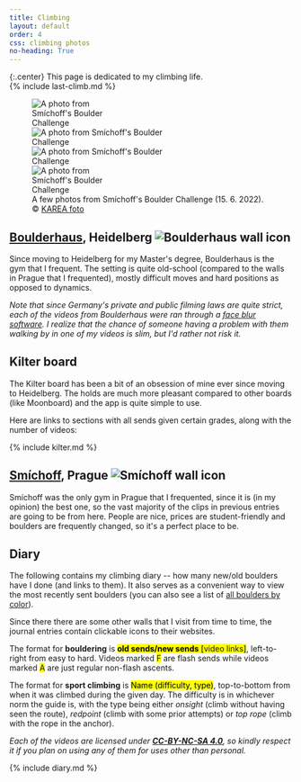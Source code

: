 ```yaml
---
title: Climbing
layout: default
order: 4
css: climbing photos
no-heading: True
---
```


{:.center}
This page is dedicated to my climbing life.<br>
{% include last-climb.md %}

<div class='photo-section'>
<figure>
	<div class="row">
		<img style="flex:40.0%; max-width: 40.0%;" src="/climbing/photos/2022-06-15-2.webp" alt="A photo from Smíchoff's Boulder Challenge">
		<img style="flex:60.0%; max-width: 60.0%;" src="/climbing/photos/2022-06-15-1.webp" alt="A photo from Smíchoff's Boulder Challenge">
	</div>
	<div class="row">
		<img style="flex:70%; max-width: 70%;" src="/climbing/photos/2022-06-15-3.webp" alt="A photo from Smíchoff's Boulder Challenge">
		<img style="flex:30%; max-width: 30%;" src="/climbing/photos/2022-06-15-4.webp" alt="A photo from Smíchoff's Boulder Challenge">
	</div>
	<figcaption>A few photos from Smíchoff's Boulder Challenge (15. 6. 2022). © <a href="https://instagram.com/kareafoto">KAREA foto</a></figcaption>
</figure>
</div>

## [Boulderhaus](https://www.boulderhaus.net/), Heidelberg <img alt='Boulderhaus wall icon' class='climbing-wall-logo-middle' src='/climbing/wall-logos/boulderhaus.svg'/>
Since moving to Heidelberg for my Master's degree, Boulderhaus is the gym that I frequent.
The setting is quite old-school (compared to the walls in Prague that I frequented), mostly difficult moves and hard positions as opposed to dynamics.

_Note that since Germany's private and public filming laws are quite strict, each of the videos from Boulderhaus were ran through a [face blur software](https://github.com/ORB-HD/deface). I realize that the chance of someone having a problem with them walking by in one of my videos is slim, but I'd rather not risk it._

## Kilter board
The Kilter board has been a bit of an obsession of mine ever since moving to Heidelberg.
The holds are much more pleasant compared to other boards (like Moonboard) and the app is quite simple to use.

Here are links to sections with all sends given certain grades, along with the number of videos:

{% include kilter.md %}

## [Smíchoff](https://www.lezeckecentrum.cz/cs/), Prague <img alt='Smíchoff wall icon' class='climbing-wall-logo-middle' src='/climbing/wall-logos/smichoff.svg'/>
Smíchoff was the only gym in Prague that I frequented, since it is (in my opinion) the best one, so the vast majority of the clips in previous entries are going to be from here.
People are nice, prices are student-friendly and boulders are frequently changed, so it's a perfect place to be.

## Diary
The following contains my climbing diary -- how many new/old boulders have I done (and links to them).
It also serves as a convenient way to view the most recently sent boulders (you can also see a list of [all boulders by color](/climbing/videos/)).

Since there there are some other walls that I visit from time to time, the journal entries contain clickable icons to their websites.

The format for **bouldering** is <mark class="climbing-diary-record climbing-black climbing-black-text"><strong>old sends/<span class="underline">new sends</span></strong> [<a>video links</a>]</mark>, left-to-right from easy to hard.
Videos marked <mark class="climbing-diary-record climbing-other climbing-other-text"><a>F</a></mark> are flash sends while videos marked <mark class="climbing-diary-record climbing-other climbing-other-text"><a>A</a></mark> are just regular non-flash ascents.

The format for **sport climbing** is <mark class="climbing-diary-record climbing-other climbing-other-text">Name (difficulty, type)</mark>, top-to-bottom from when it was climbed during the given day. The difficulty is in whichever norm the guide is, with the type being either _onsight_ (climb without having seen the route), _redpoint_ (climb with some prior attempts) or _top rope_ (climb with the rope in the anchor).

_Each of the videos are licensed under **[CC-BY-NC-SA 4.0](https://creativecommons.org/licenses/by-nc-sa/4.0/)**, so kindly respect it if you plan on using any of them for uses other than personal._

{% include diary.md %}
